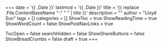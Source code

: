 +++
date = '{{ .Date }}'
lastmod = '{{ .Date }}'
title = '{{ replace .File.ContentBaseName "-" " " | title }}'
description = ""
author = "Lloyd Sun"
tags = []
categories = []
ShowToc = true
ShowReadingTime = true
ShowWordCount = false
ShowPostNavLinks = true

TocOpen = false
searchHidden = false
ShowShareButtons = false
ShowBreadCrumbs = false
draft = true
+++